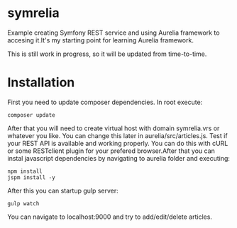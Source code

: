 symrelia
========

Example creating Symfony REST service and using Aurelia framework to accesing it.It's my starting point for learning Aurelia framework.

This is still work in progress, so it will be updated from time-to-time.


# Installation

First you need to update composer dependencies. In root execute:

```
composer update
```

After that you will need to create virtual host with domain symrelia.vrs or whatever you like. You can change this later in aurelia/src/articles.js.
Test if your REST API is available and working properly. You can do this with cURL or some RESTclient plugin for your prefered browser.After that you
can instal javascript dependencies by navigating to aurelia folder and executing:


```
npm install
jspm install -y
```
After this you can startup gulp server:

```
gulp watch
```

You can navigate to localhost:9000 and try to add/edit/delete articles.